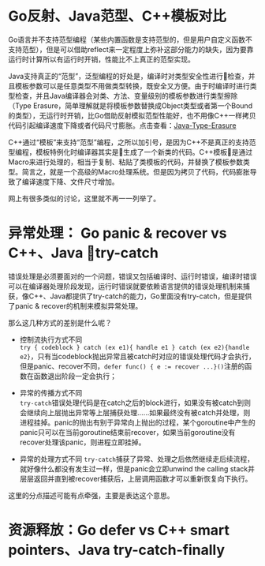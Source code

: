 # Go反射、Java范型、C++模板对比

Go语言并不支持范型编程（某些内置函数是支持范型的，但是用户自定义函数不支持范型），但是可以借助reflect来一定程度上弥补这部分能力的缺失，因为要靠运行时计算所以有运行时开销，性能比不上真正的范型实现。

Java支持真正的“范型”，泛型编程的好处是，编译时对类型安全性进行检查，并且模板参数可以是任意类型不用做类型转换，既安全又方便。由于时编译时进行类型检查，并且Java编译器会对类、方法、变量级别的模板参数进行类型擦除（Type Erasure，简单理解就是将模板参数替换成Object类型或者第一个Bound的类型），无运行时开销，比Go借助反射模拟范型性能好，也不用像C++一样拷贝代码引起编译速度下降或者代码尺寸膨胀。点击查看：[Java-Type-Erasure](https://www.baeldung.com/java-type-erasure)

C++通过“模板”来支持“范型”编程，之所以加引号，是因为C++不是真正的支持范型编程，模板特例化时编译器其实是生成了一个新类的代码。C++模板是通过Macro来进行处理的，相当于复制、粘贴了类模板的代码，并替换了模板参数类型。简言之，就是一个高级的Macro处理系统。但是因为拷贝了代码，代码膨胀导致了编译速度下降、文件尺寸增加。

网上有很多类似的讨论，这里就不再一一列举了。

# 异常处理： Go panic & recover vs C++、Java try-catch

错误处理是必须要面对的一个问题，错误又包括编译时、运行时错误，编译时错误可以在编译器处理阶段发现，运行时错误就要依赖语言提供的错误处理机制来捕获，像C++、Java都提供了try-catch的能力，Go里面没有try-catch，但是提供了panic & recover的机制来模拟异常处理。

那么这几种方式的差别是什么呢？

- 控制流执行方式不同  
`try { codeblock } catch (ex e1){ handle e1 } catch (ex e2){handle e2}`，只有当codeblock抛出异常且被catch时对应的错误处理代码才会执行，但是panic、recover不同，`defer func() { e := recover ...}()`注册的函数在函数退出阶段一定会执行；

- 异常的传播方式不同  
`try-catch`错误处理代码是在catch之后的block进行，如果没有被catch到则会继续向上层抛出异常等上层捕获处理……如果最终没有被catch并处理，则进程挂掉。panic的抛出有别于异常向上抛出的过程，某个goroutine中产生的panic只可以在当前goroutine结束前recover，如果当前goroutine没有recover处理该panic，则进程立即挂掉。

- 异常的处理方式不同
`try-catch`捕获了异常、处理之后依然继续走后续流程，就好像什么都没有发生过一样，但是panic会立即unwind the calling stack并层层返回并直到被recover捕获后，上层调用函数才可以重新恢复向下执行。

这里的分点描述可能有点牵强，主要是表达这个意思。

# 资源释放：Go defer vs C++ smart pointers、Java try-catch-finally 































